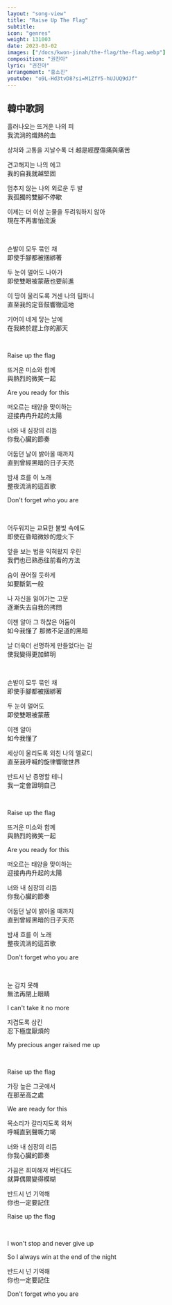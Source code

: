 ```yaml
---
layout: "song-view"
title: "Raise Up The Flag"
subtitle: 
icon: "genres"
weight: 131003
date: 2023-03-02
images: ["/docs/kwon-jinah/the-flag/the-flag.webp"]
composition: "권진아"
lyric: "권진아"
arrangement: "홍소진"
youtube: "o9L-Hd3tvD8?si=M1ZfY5-hUJUQ9dJf"
---
```


## 韓中歌詞

흘러나오는 뜨거운 나의 피  
我流淌的熾熱的血  

상처와 고통을 지날수록 더 
越是經歷傷痛與痛苦  

견고해지는 나의 에고  
我的自我就越堅固  

멈추지 않는 나의 외로운 두 발  
我孤獨的雙腳不停歇  

이제는 더 이상 눈물을 두려워하지 않아  
現在不再害怕流淚  

</br>

손발이 모두 묶인 채  
即使手腳都被捆綁著  

두 눈이 멀어도 나아가  
即使雙眼被蒙蔽也要前進  

이 땅이 울리도록 거센 나의 팀파니  
直至我的定音鼓響徹這地

기어이 네게 닿는 날에  
在我終於趕上你的那天  

</br>

Raise up the flag  

뜨거운 미소와 함께  
與熱烈的微笑一起

Are you ready for this  

떠오르는 태양을 맞이하는  
迎接冉冉升起的太陽

너와 내 심장의 리듬  
你我心臟的節奏  

어둡던 날이 밝아올 때까지  
直到曾經黑暗的日子天亮  

밤새 흐를 이 노래  
整夜流淌的這首歌  

Don't forget who you are  

</br>

어두워지는 교묘한 불빛 속에도  
即使在昏暗微妙的燈火下  

앞을 보는 법을 익혀왔지 우린  
我們也已熟悉往前看的方法  

숨이 끊어질 듯하게  
如要斷氣一般  

나 자신을 잃어가는 고문  
逐漸失去自我的拷問  

이젠 알아 그 하찮은 어둠이  
如今我懂了 那微不足道的黑暗  

날 더욱더 선명하게 만들었다는 걸  
使我變得更加鮮明  

</br>

손발이 모두 묶인 채  
即使手腳都被捆綁著  

두 눈이 멀어도  
即使雙眼被蒙蔽  

이젠 알아  
如今我懂了  

세상이 울리도록 외친 나의 멜로디  
直至我呼喊的旋律響徹世界  

반드시 난 증명할 테니  
我一定會證明自己  

</br>

Raise up the flag  

뜨거운 미소와 함께  
與熱烈的微笑一起

Are you ready for this  

떠오르는 태양을 맞이하는  
迎接冉冉升起的太陽

너와 내 심장의 리듬  
你我心臟的節奏  

어둡던 날이 밝아올 때까지  
直到曾經黑暗的日子天亮  

밤새 흐를 이 노래  
整夜流淌的這首歌  

Don't forget who you are  

</br>

눈 감지 못해  
無法再閉上眼睛  

I can't take it no more  

지겹도록 삼킨  
忍下極度厭煩的  

My precious anger raised me up  

</br>

Raise up the flag  

가장 높은 그곳에서  
在那至高之處  

We are ready for this  

목소리가 갈라지도록 외쳐  
呼喊直到聲嘶力竭

너와 내 심장의 리듬  
你我心臟的節奏  

가끔은 희미해져 버린대도  
就算偶爾變得模糊  

반드시 넌 기억해  
你也一定要記住  

Raise up the flag  

</br>

I won't stop and never give up  

So I always win at the end of the night  

반드시 넌 기억해  
你也一定要記住  

Don't forget who you are  
